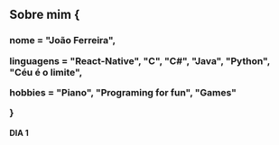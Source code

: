 <h2> <b> Sobre mim  <b>{ </h2> 
<p> </p>
<h3>     <p> nome = "João Ferreira", </p>
         <p> linguagens = "React-Native", "C", "C#", "Java", "Python", "Céu é o limite", </p> 
         <p> hobbies = "Piano", "Programing for fun", "Games" </p>
  <p> } </p>
</h3>

<footer> DIA 1 </footer>
